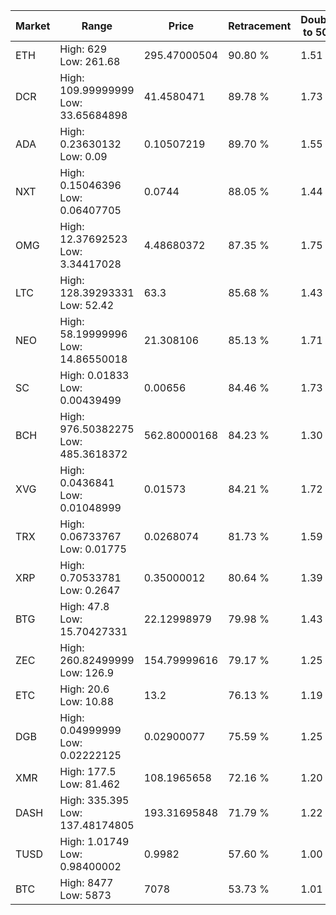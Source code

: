 | Market | Range | Price| Retracement | Doubles to 50% |
| --- | --- | --- | --- | --- |
| ETH | High: 629<br />Low: 261.68 | 295.47000504 | 90.80 % | 1.51 |
| DCR | High: 109.99999999<br />Low: 33.65684898 | 41.4580471 | 89.78 % | 1.73 |
| ADA | High: 0.23630132<br />Low: 0.09 | 0.10507219 | 89.70 % | 1.55 |
| NXT | High: 0.15046396<br />Low: 0.06407705 | 0.0744 | 88.05 % | 1.44 |
| OMG | High: 12.37692523<br />Low: 3.34417028 | 4.48680372 | 87.35 % | 1.75 |
| LTC | High: 128.39293331<br />Low: 52.42 | 63.3 | 85.68 % | 1.43 |
| NEO | High: 58.19999996<br />Low: 14.86550018 | 21.308106 | 85.13 % | 1.71 |
| SC | High: 0.01833<br />Low: 0.00439499 | 0.00656 | 84.46 % | 1.73 |
| BCH | High: 976.50382275<br />Low: 485.3618372 | 562.80000168 | 84.23 % | 1.30 |
| XVG | High: 0.0436841<br />Low: 0.01048999 | 0.01573 | 84.21 % | 1.72 |
| TRX | High: 0.06733767<br />Low: 0.01775 | 0.0268074 | 81.73 % | 1.59 |
| XRP | High: 0.70533781<br />Low: 0.2647 | 0.35000012 | 80.64 % | 1.39 |
| BTG | High: 47.8<br />Low: 15.70427331 | 22.12998979 | 79.98 % | 1.43 |
| ZEC | High: 260.82499999<br />Low: 126.9 | 154.79999616 | 79.17 % | 1.25 |
| ETC | High: 20.6<br />Low: 10.88 | 13.2 | 76.13 % | 1.19 |
| DGB | High: 0.04999999<br />Low: 0.02222125 | 0.02900077 | 75.59 % | 1.25 |
| XMR | High: 177.5<br />Low: 81.462 | 108.1965658 | 72.16 % | 1.20 |
| DASH | High: 335.395<br />Low: 137.48174805 | 193.31695848 | 71.79 % | 1.22 |
| TUSD | High: 1.01749<br />Low: 0.98400002 | 0.9982 | 57.60 % | 1.00 |
| BTC | High: 8477<br />Low: 5873 | 7078 | 53.73 % | 1.01 |

